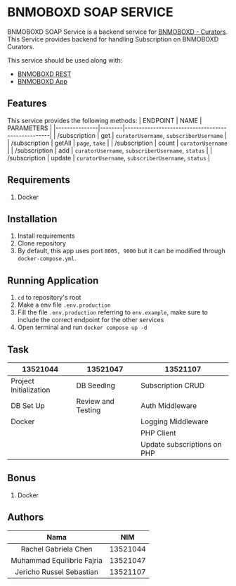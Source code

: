 # BNMOBOXD SOAP SERVICE
BNMOBOXD SOAP Service is a backend service for [BNMOBOXD - Curators](https://gitlab.informatika.org/if3110-2023-01-16/bnmoboxd-spa-client). This Service provides backend for handling Subscription on BNMOBOXD Curators.

This service should be used along with:
- [BNMOBOXD REST](https://gitlab.informatika.org/if3110-2023-01-16/bnmoboxd-rest-service)
- [BNMOBOXD App](https://gitlab.informatika.org/if3110-2023-01-16/bnmoboxd)


## Features
This service provides the following methods:
| ENDPOINT      | NAME   | PARAMETERS                                        |
|---------------|--------|---------------------------------------------------|
| /subscription | get    | `curatorUsername`, `subscriberUsername`           |
| /subscription | getAll | `page`, `take`                                    |
| /subscription | count  | `curatorUsername`                                 |
| /subscription | add    | `curatorUsername`, `subscriberUsername`, `status` |
| /subscription | update | `curatorUsername`, `subscriberUsername`, `status` |

## Requirements
1. Docker


## Installation
1. Install requirements
2. Clone repository
3. By default, this app uses port `8005, 9000` but it can be modified through `docker-compose.yml`.


## Running Application
1. `cd` to repository's root
2. Make a env file `.env.production`
3. Fill the file `.env.production` referring to `env.example`, make sure to include the correct endpoint for the other services
4. Open terminal and run `docker compose up -d`

## Task
| 13521044               | 13521047           | 13521107                    |
|------------------------|--------------------|-----------------------------|
| Project Initialization | DB Seeding         | Subscription CRUD           |
| DB Set Up              | Review and Testing | Auth Middleware             |
| Docker                 |                    | Logging Middleware          |
|                        |                    | PHP Client                  |
|                        |                    | Update subscriptions on PHP |


## Bonus
1. Docker


## Authors
|              Nama              |   NIM    |
| :----------------------------: | :------: |
| Rachel Gabriela Chen           | 13521044 |
| Muhammad Equilibrie Fajria     | 13521047 |
| Jericho Russel Sebastian       | 13521107 |

